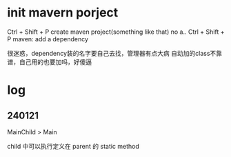 # init mavern porject

Ctrl + Shift + P
create maven project(something like that)
no a..
Ctrl + Shift + P
maven: add a dependency

很迷惑，dependency装的名字要自己去找，管理器有点大病
自动加的class不靠谱，自己用的也要加吗，好傻逼

# log

## 240121

MainChild > Main

child 中可以执行定义在 parent 的 static method